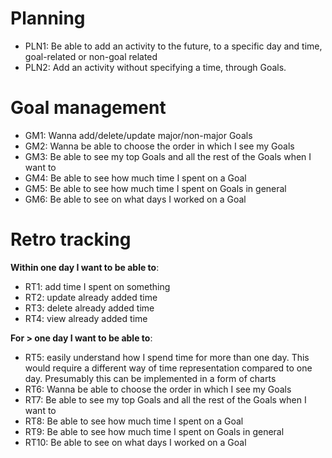 # Planning

- PLN1: Be able to add an activity to the future, to a specific day and time, goal-related or non-goal related
- PLN2: Add an activity without specifying a time, through Goals.

# Goal management

- GM1: Wanna add/delete/update major/non-major Goals
- GM2: Wanna be able to choose the order in which I see my Goals
- GM3: Be able to see my top Goals and all the rest of the Goals when I want to
- GM4: Be able to see how much time I spent on a Goal
- GM5: Be able to see how much time I spent on Goals in general
- GM6: Be able to see on what days I worked on a Goal


# Retro tracking

**Within one day I want to be able to**:

- RT1: add time I spent on something
- RT2: update already added time
- RT3: delete already added time
- RT4: view already added time

**For > one day I want to be able to**:

- RT5: easily understand how I spend time for more than one day. This would require a different way of time representation compared to one day. Presumably this can be implemented in a form of charts
- RT6: Wanna be able to choose the order in which I see my Goals
- RT7: Be able to see my top Goals and all the rest of the Goals when I want to
- RT8: Be able to see how much time I spent on a Goal
- RT9: Be able to see how much time I spent on Goals in general
- RT10: Be able to see on what days I worked on a Goal